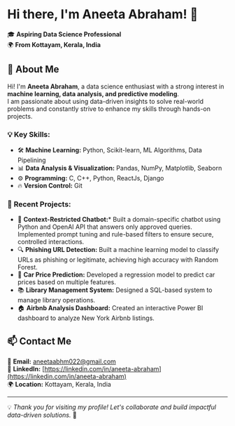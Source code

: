 # Hi there, I'm Aneeta Abraham! 👋

🎓 **Aspiring Data Science Professional**  
🌍 **From Kottayam, Kerala, India**  

## 🚀 About Me

Hi! I'm **Aneeta Abraham**, a data science enthusiast with a strong interest in **machine learning, data analysis, and predictive modeling**.  
I am passionate about using data-driven insights to solve real-world problems and constantly strive to enhance my skills through hands-on projects.

### 💡 **Key Skills:**
- 🛠️ **Machine Learning:** Python, Scikit-learn, ML Algorithms, Data Pipelining
- 📊 **Data Analysis & Visualization:** Pandas, NumPy, Matplotlib, Seaborn  
- ⚙️ **Programming:** C, C++, Python, ReactJs, Django
- 🔥 **Version Control:** Git 

### 🌟 **Recent Projects:**
- 🔐 **Context-Restricted Chatbot:*** Built a domain-specific chatbot using Python and OpenAI API that answers only approved queries. Implemented prompt tuning and rule-based
      filters to ensure secure, controlled interactions.
- 🔍 **Phishing URL Detection:** Built a machine learning model to classify URLs as phishing or legitimate, achieving high accuracy with Random Forest.  
- 🚗 **Car Price Prediction:** Developed a regression model to predict car prices based on multiple features.  
- 📚 **Library Management System:** Designed a SQL-based system to manage library operations.  
- 🏠 **Airbnb Analysis Dashboard:** Created an interactive Power BI dashboard to analyze New York Airbnb listings.  

## 📫 Contact Me
📧 **Email:** [aneetaabhm022@gmail.com](mailto:aneetaabhm022@gmail.com)  
🔗 **LinkedIn:** [https://linkedin.com/in/aneeta-abraham](https://linkedin.com/in/aneeta-abraham)  
🌍 **Location:** Kottayam, Kerala, India  

---

💡 *Thank you for visiting my profile! Let's collaborate and build impactful data-driven solutions.* 🚀
